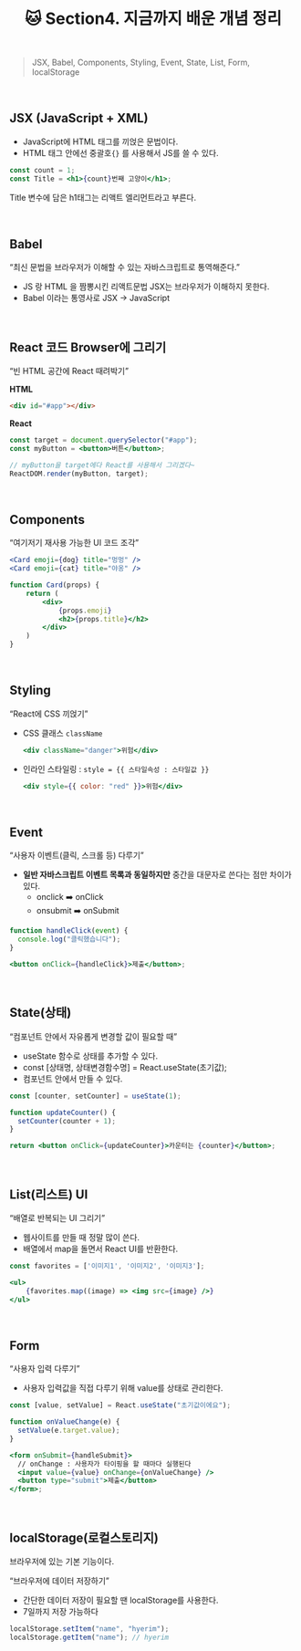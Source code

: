 # <div align="center">🐱 Section4. 지금까지 배운 개념 정리</div>

<br>

> JSX, Babel, Components, Styling, Event, State, List, Form, localStorage

<br>

## JSX (JavaScript + XML)

- JavaScript에 HTML 태그를 끼얹은 문법이다.
- HTML 태그 안에선 중괄호`{}` 를 사용해서 JS를 쓸 수 있다.

```jsx
const count = 1;
const Title = <h1>{count}번째 고양이</h1>;
```

Title 변수에 담은 h1태그는 리액트 엘리먼트라고 부른다.

<br>

## Babel

“최신 문법을 브라우저가 이해할 수 있는 자바스크립트로 통역해준다.”

- JS 랑 HTML 을 짬뽕시킨 리액트문법 JSX는 브라우저가 이해하지 못한다.
- Babel 이라는 통영사로 JSX → JavaScript

<br>

## React 코드 Browser에 그리기

“빈 HTML 공간에 React 때려박기”

**HTML**

```html
<div id="#app"></div>
```

**React**

```jsx
const target = document.querySelector("#app");
const myButton = <button>버튼</button>;

// myButton을 target에다 React를 사용해서 그리겠다~
ReactDOM.render(myButton, target);
```

<br>

## Components

“여기저기 재사용 가능한 UI 코드 조각”

```jsx
<Card emoji={dog} title="멍멍" />
<Card emoji={cat} title="야옹" />

function Card(props) {
	return (
		<div>
			{props.emoji}
			<h2>{props.title}</h2>
		</div>
	)
}
```

<br>

## Styling

“React에 CSS 끼얹기”

- CSS 클래스 `className`
  ```jsx
  <div className="danger">위험</div>
  ```
- 인라인 스타일링 : `style = {{ 스타일속성 : 스타일값 }}`
  ```jsx
  <div style={{ color: "red" }}>위험</div>
  ```

<br>

## Event

“사용자 이벤트(클릭, 스크롤 등) 다루기”

- **일반 자바스크립트 이벤트 목록과 동일하지만** 중간을 대문자로 쓴다는 점만 차이가 있다.
  - onclick ➡️ onClick
  - onsubmit ➡️ onSubmit

```jsx
function handleClick(event) {
  console.log("클릭했습니다");
}

<button onClick={handleClick}>제출</button>;
```

<br>

## State(상태)

“컴포넌트 안에서 자유롭게 변경할 값이 필요할 때”

- useState 함수로 상태를 추가할 수 있다.
- const [상태명, 상태변경함수명] = React.useState(초기값);
- 컴포넌트 안에서 만들 수 있다.

```jsx
const [counter, setCounter] = useState(1);

function updateCounter() {
  setCounter(counter + 1);
}

return <button onClick={updateCounter}>카운터는 {counter}</button>;
```

<br>

## List(리스트) UI

“배열로 반복되는 UI 그리기”

- 웹사이트를 만들 때 정말 많이 쓴다.
- 배열에서 map을 돌면서 React UI를 반환한다.

```jsx
const favorites = ['이미지1', '이미지2', '이미지3'];

<ul>
	{favorites.map((image) => <img src={image} />}
</ul>
```

<br>

## Form

“사용자 입력 다루기”

- 사용자 입력값을 직접 다루기 위해 value를 상태로 관리한다.

```jsx
const [value, setValue] = React.useState("초기값이에요");

function onValueChange(e) {
  setValue(e.target.value);
}

<form onSubmit={handleSubmit}>
  // onChange : 사용자가 타이핑을 할 때마다 실행된다
  <input value={value} onChange={onValueChange} />
  <button type="submit">제출</button>
</form>;
```

<br>

## localStorage(로컬스토리지)

브라우저에 있는 기본 기능이다.

“브라우저에 데이터 저장하기”

- 간단한 데이터 저장이 필요할 땐 localStorage를 사용한다.
- 7일까지 저장 가능하다

```jsx
localStorage.setItem("name", "hyerim");
localStorage.getItem("name"); // hyerim
```
